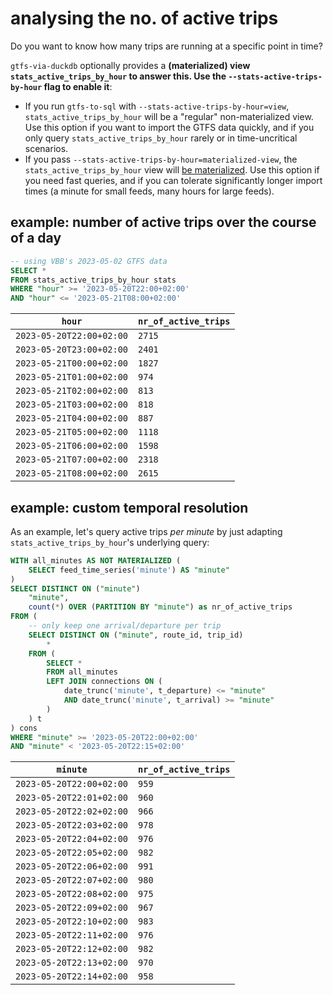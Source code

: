 # analysing the no. of active trips

Do you want to know how many trips are running at a specific point in time?

`gtfs-via-duckdb` optionally provides a **(materialized) view `stats_active_trips_by_hour` to answer this. Use the `--stats-active-trips-by-hour` flag to enable it**:

- If you run `gtfs-to-sql` with `--stats-active-trips-by-hour=view`, `stats_active_trips_by_hour` will be a "regular" non-materialized view. Use this option if you want to import the GTFS data quickly, and if you only query `stats_active_trips_by_hour` rarely or in time-uncritical scenarios.
- If you pass `--stats-active-trips-by-hour=materialized-view`, the `stats_active_trips_by_hour` view will [be materialized](https://www.postgresql.org/docs/14/rules-materializedviews.html). Use this option if you need fast queries, and if you can tolerate significantly longer import times (a minute for small feeds, many hours for large feeds).

## example: number of active trips over the course of a day

```sql
-- using VBB's 2023-05-02 GTFS data
SELECT *
FROM stats_active_trips_by_hour stats
WHERE "hour" >= '2023-05-20T22:00+02:00'
AND "hour" <= '2023-05-21T08:00+02:00'
```

`hour` | `nr_of_active_trips`
-|-
`2023-05-20T22:00+02:00` | `2715`
`2023-05-20T23:00+02:00` | `2401`
`2023-05-21T00:00+02:00` | `1827`
`2023-05-21T01:00+02:00` | `974`
`2023-05-21T02:00+02:00` | `813`
`2023-05-21T03:00+02:00` | `818`
`2023-05-21T04:00+02:00` | `887`
`2023-05-21T05:00+02:00` | `1118`
`2023-05-21T06:00+02:00` | `1598`
`2023-05-21T07:00+02:00` | `2318`
`2023-05-21T08:00+02:00` | `2615`

## example: custom temporal resolution

As an example, let's query active trips *per minute* by just adapting `stats_active_trips_by_hour`'s underlying query:

```sql
WITH all_minutes AS NOT MATERIALIZED (
	SELECT feed_time_series('minute') AS "minute"
)
SELECT DISTINCT ON ("minute")
	"minute",
	count(*) OVER (PARTITION BY "minute") as nr_of_active_trips
FROM (
	-- only keep one arrival/departure per trip
	SELECT DISTINCT ON ("minute", route_id, trip_id)
		*
	FROM (
		SELECT *
		FROM all_minutes
		LEFT JOIN connections ON (
			date_trunc('minute', t_departure) <= "minute"
			AND date_trunc('minute', t_arrival) >= "minute"	
		)
	) t
) cons
WHERE "minute" >= '2023-05-20T22:00+02:00'
AND "minute" < '2023-05-20T22:15+02:00'
```

`minute` | `nr_of_active_trips`
-|-
`2023-05-20T22:00+02:00` | `959`
`2023-05-20T22:01+02:00` | `960`
`2023-05-20T22:02+02:00` | `966`
`2023-05-20T22:03+02:00` | `978`
`2023-05-20T22:04+02:00` | `976`
`2023-05-20T22:05+02:00` | `982`
`2023-05-20T22:06+02:00` | `991`
`2023-05-20T22:07+02:00` | `980`
`2023-05-20T22:08+02:00` | `975`
`2023-05-20T22:09+02:00` | `967`
`2023-05-20T22:10+02:00` | `983`
`2023-05-20T22:11+02:00` | `976`
`2023-05-20T22:12+02:00` | `982`
`2023-05-20T22:13+02:00` | `970`
`2023-05-20T22:14+02:00` | `958`
